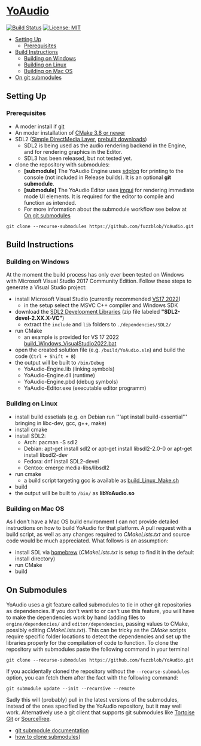 # [YoAudio](../README.md)
[![Build Status](https://travis-ci.org/fuzzblob/YoAudio.svg?branch=master)](https://travis-ci.org/fuzzblob/YoAudio)  [![License: MIT](https://img.shields.io/badge/License-MIT-yellow.svg)](LICENSE)

- [Setting Up](#setup)
	- [Prerequisites](#prerequisites)
- [Build Instructions](#build)
	- [Building on Windows](#windows)
	- [Building on Linux](#linux)
	- [Building on Mac OS](#macos)
- [On git submodules](#submodules)

## Setting Up <a name="setup"></a>

### Prerequisites <a name="prerequisites"></a>

- A moder install if [git](https://git-scm.com/downloads)
- An moder installation of [CMake 3.8 or newer](https://cmake.org/)
- SDL2 ([Simple DirectMedia Layer](https://www.libsdl.org/), [prebuilt downloads](https://github.com/libsdl-org/SDL/releases))
	- SDL2 is being used as the audio rendering backend in the Engine, and for rendering graphics in the Editor.
	- SDL3 has been released, but not tested yet.
- clone the repository with submodules:
	- **[submodule]** The YoAudio Engine uses [sdplog](https://github.com/gabime/spdlog) for printing to the console (not included in Release builds). It is an optional **git submodule**.
	- **[submodule]** The YoAudio Editor uses [imgui](https://github.com/ocornut/imgui) for rendering immediate mode UI elements. It is required for the editor to compile and function as intended.
	- For more information about the submodule workflow see below at [On git submodules](#submodules)

```Shell
git clone --recurse-submodules https://github.com/fuzzblob/YoAudio.git
```

## Build Instructions <a name="build"></a>

### Building on Windows <a name="windows"></a>

At the moment the build process has only ever been tested on Windows with Microsoft Visual Studio 2017 Community Edition. Follow these steps to generate a Visual Studio project:

- install Microsoft Visual Studio (currently recommended [VS17 2022](https://visualstudio.microsoft.com/thank-you-downloading-visual-studio/?sku=Community&channel=Release&version=VS2022))
	- in the setup select the MSVC C++ compiler and Windows SDK
- download the [SDL2 Development Libraries](https://github.com/libsdl-org/SDL/releases/download/release-2.32.2/SDL2-devel-2.32.2-VC.zip) (zip file labeled **"SDL2-devel-2.XX.X-VC"**)
	- extract the `include` and `lib` folders to `./dependencies/SDL2/`
- run CMake
	- an example is provided for VS 17 2022 [build_Windows_VisualStudio2022.bat](../build_Windows_VisualStudio2022.bat)
- open the created solution file (e.g. `/build/YoAudio.sln`) and build the code (`Ctrl + Shift + B`)
- the output will be built to `/bin/Debug`
	- YoAudio-Engine.lib (linking symbols)
	- YoAudio-Engine.dll (runtime)
	- YoAudio-Engine.pbd (debug symbols)
	- YaAudio-Editor.exe (executable editor programm)

### Building on Linux <a name="linux"></a>

- install build essetials (e.g. on Debian run '''apt install build-essential''' bringing in libc-dev, gcc, g++, make)
- install cmake
- install SDL2:
    - Arch: pacman -S sdl2
    - Debian: apt-get install sdl2 or apt-get install libsdl2-2.0-0 or apt-get install libsdl2-dev
    - Fedora: dnf install SDL2-devel
    - Gentoo: emerge media-libs/libsdl2
- run cmake
	- a build script targeting gcc is available as [build_Linux_Make.sh](../build_Linux_Make.sh)
- build
- the output will be built to `/bin/` as **libYoAudio.so**

### Building on Mac OS <a name="macos"></a>

As I don't have a Mac OS build environment I can not provide detailed instructions on how to build YoAudio for that platform. A pull request with a build script, as well as any changes required to *CMakeLists.txt* and source code would be much appreciated. What follows is an assumption:

- install SDL via [homebrew](https://brew.sh/) (*CMakeLists.txt* is setup to find it in the default install directory)
- run CMake
- build

## On Submodules <a name="submodules"></a>

YoAudio uses a git feature called submodules to tie in other git repositories as dependencies. If you don't want to or can't use this feature, you will have to make the dependencies work by hand (adding files to `engine/dependencies/` and `editor/dependencies`, passing values to CMake, possibly editing *CMakeLists.txt*). This can be tricky as the *CMake* scripts require specific folder locations to detect the dependencies and set up the libraries properly for the compilation of code to function.
To clone the repository with submodules paste the following command in your terminal

```Shell
git clone --recurse-submodules https://github.com/fuzzblob/YoAudio.git
```
If you accidentally cloned the repository without the `--recurse-submodules` option, you can fetch them after the fact with the following command:

```Shell
git submodule update --init --recursive --remote
```

Sadly this will (probably) pull in the latest versions of the submodules, instead of the ones specified by the YoAudio repository, but it may well work.
Alternatively use a git client that supports git submodules like [Tortoise Git](https://tortoisegit.org/) or [SourceTree](https://www.sourcetreeapp.com/).

- [git submodule documentation](https://git-scm.com/book/en/v2/Git-Tools-Submodules)
- [how to clone submodules](https://stackoverflow.com/questions/3796927/how-to-git-clone-including-submodules))

